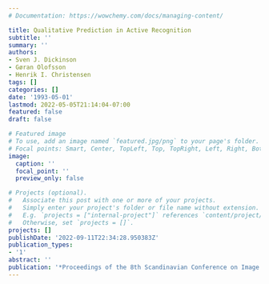 ```yaml
---
# Documentation: https://wowchemy.com/docs/managing-content/

title: Qualitative Prediction in Active Recognition
subtitle: ''
summary: ''
authors:
- Sven J. Dickinson
- Gøran Olofsson
- Henrik I. Christensen
tags: []
categories: []
date: '1993-05-01'
lastmod: 2022-05-05T21:14:04-07:00
featured: false
draft: false

# Featured image
# To use, add an image named `featured.jpg/png` to your page's folder.
# Focal points: Smart, Center, TopLeft, Top, TopRight, Left, Right, BottomLeft, Bottom, BottomRight.
image:
  caption: ''
  focal_point: ''
  preview_only: false

# Projects (optional).
#   Associate this post with one or more of your projects.
#   Simply enter your project's folder or file name without extension.
#   E.g. `projects = ["internal-project"]` references `content/project/deep-learning/index.md`.
#   Otherwise, set `projects = []`.
projects: []
publishDate: '2022-09-11T22:34:28.950383Z'
publication_types:
- '1'
abstract: ''
publication: '*Proceedings of the 8th Scandinavian Conference on Image Analysis*'
---
```

